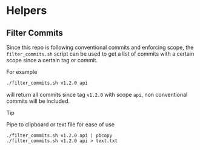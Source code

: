 # Helpers

## Filter Commits

Since this repo is following conventional commits and enforcing scope, the `filter_commits.sh` script can be used to get a list of commits with a certain scope since a certain tag or commit.

For example

```bash
./filter_commits.sh v1.2.0 api
```

will return all commits since tag `v1.2.0` with scope `api`, non conventional commits will be included.

> [!TIP]
> Pipe to clipboard or text file for ease of use
>
> ```
> ./filter_commits.sh v1.2.0 api | pbcopy
> ./filter_commits.sh v1.2.0 api > text.txt
> ```
